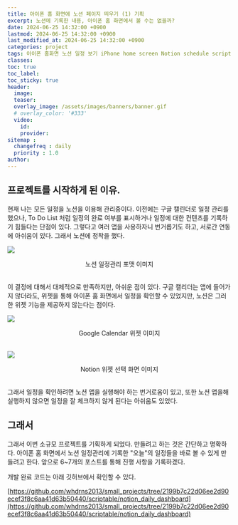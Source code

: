 ```yaml
---
title: 아이폰 홈 화면에 노션 페이지 띄우기 (1) 기획
excerpt: 노션에 기록한 내용, 아이폰 홈 화면에서 볼 수는 없을까?
date: 2024-06-25 14:32:00 +0900
lastmod: 2024-06-25 14:32:00 +0900
last_modified_at: 2024-06-25 14:32:00 +0900
categories: project
tags: 아이폰 홈화면 노션 일정 보기 iPhone home screen Notion schedule scriptable notionapi api
classes: 
toc: true
toc_label: 
toc_sticky: true
header: 
  image: 
  teaser: 
  overlay_image: /assets/images/banners/banner.gif
  # overlay_color: '#333'
  video:
    id: 
    provider: 
sitemap : 
  changefreq : daily
  priority : 1.0
author: 
---
```

<!--postNo: 20240625_001-->

## 프로젝트를 시작하게 된 이유. 

현재 나는 모든 일정을 노션을 이용해 관리중이다. 이전에는 구글 캘린더로 일정 관리를 했으나, To Do List 처럼 일정의 완료 여부를 표시하거나 일정에 대한 컨텐츠를 기록하기 힘들다는 단점이 있다. 그렇다고 여러 앱을 사용하자니 번거롭기도 하고, 서로간 연동에 아쉬움이 있다. 그래서 노션에 정착을 했다.  


![](/assets/images/20240625_001_001.png)  
<center>노션 일정관리 포맷 이미지</center>  

<br>

이 결정에 대해서 대체적으로 만족하지만, 아쉬운 점이 있다. 구글 캘리더는 앱에 들어가지 않더라도, 위젯을 통해 아이폰 홈 화면에서 일정을 확인할 수 있었지만, 노션은 그러한 위젯 기능을 제공하지 않는다는 점이다.  

![](/assets/images/20240625_001_002.png)  
<center>Google Calendar 위젯 이미지</center>  

<br>

![](/assets/images/20240625_001_003.png)  
<center>Notion 위젯 선택 화면 이미지</center>  

<br>

그래서 일정을 확인하려면 노션 앱을 실행해야 하는 번거로움이 있고, 또한 노션 앱을해실행하지 않으면 일정을 잘 체크하지 않게 된다는 아쉬움도 있었다.  



## 그래서

그래서 이번 소규모 프로젝트를 기획하게 되었다. 만들려고 하는 것은 간단하고 명확하다. 아이폰 홈 화면에서 노션 일정관리에 기록한 "오늘"의 일정들을 바로 볼 수 있게 만들려고 한다. 앞으로 6~7개의 포스트를 통해 진행 사항을 기록하겠다.  

개발 완료 코드는 아래 깃허브에서 확인할 수 있다.  

[https://github.com/whdrns2013/small_projects/tree/2199b7c22d06ee2d90ecef3f8c6aa41d63b50440/scriptable/notion_daily_dashboard](https://github.com/whdrns2013/small_projects/tree/2199b7c22d06ee2d90ecef3f8c6aa41d63b50440/scriptable/notion_daily_dashboard)
